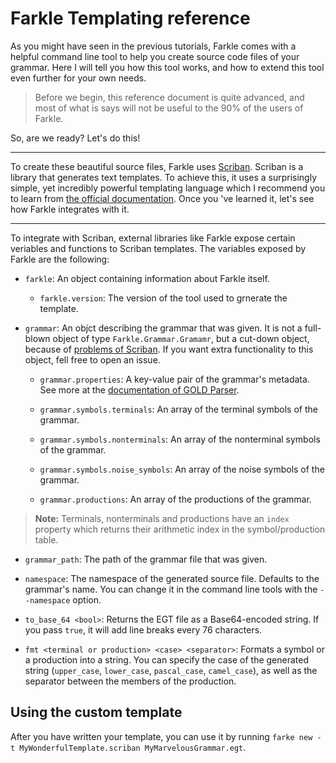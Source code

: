 # Farkle Templating reference

As you might have seen in the previous tutorials, Farkle comes with a helpful command line tool to help you create source code files of your grammar. Here I will tell you how this tool works, and how to extend this tool even further for your own needs.

> Before we begin, this reference document is quite advanced, and most of what is says will not be useful to the 90% of the users of Farkle.

So, are we ready? Let's do this!

---

To create these beautiful source files, Farkle uses [Scriban][scriban]. Scriban is a library that generates text templates. To achieve this, it uses a surprisingly simple, yet incredibly powerful templating language which I recommend you to learn from [the official documentation][scriban-doc]. Once you 've learned it, let's see how Farkle integrates with it.

---

To integrate with Scriban, external libraries like Farkle expose certain veriables and functions to Scriban templates. The variables exposed by Farkle are the following:

* `farkle`: An object containing information about Farkle itself.

  * `farkle.version`: The version of the tool used to grnerate the template.

* `grammar`: An objct describing the grammar that was given. It is not a full-blown object of type `Farkle.Grammar.Gramamr`, but a cut-down object, because of [problems of Scriban][scriban-issue-151]. If you want extra functionality to this object, fell free to open an issue.

  * `grammar.properties`: A key-value pair of the grammar's metadata. See more at the [documentation of GOLD Parser][gold-properties].

  * `grammar.symbols.terminals`: An array of the terminal symbols of the grammar.

  * `grammar.symbols.nonterminals`: An array of the nonterminal symbols of the grammar.

  * `grammar.symbols.noise_symbols`: An array of the noise symbols of the grammar.

  * `grammar.productions`: An array of the productions of the grammar.

> __Note:__ Terminals, nonterminals and productions have an `index` property which returns their arithmetic index in the symbol/production table.

* `grammar_path`: The path of the grammar file that was given.

* `namespace`: The namespace of the generated source file. Defaults to the grammar's name. You can change it in the command line tools with the `--namespace` option.

* `to_base_64 <bool>`: Returns the EGT file as a Base64-encoded string. If you pass `true`, it will add line breaks every 76 characters.

* `fmt <terminal or production> <case> <separator>`: Formats a symbol or a production into a string. You can specify the case of the generated string (`upper_case`, `lower_case`, `pascal_case`, `camel_case`), as well as the separator between the members of the production.

## Using the custom template

After you have written your template, you can use it by running `farke new -t MyWonderfulTemplate.scriban MyMarvelousGrammar.egt`.

[scriban]: https://github.com/lunet-io/scriban
[scriban-doc]: https://github.com/lunet-io/scriban/blob/master/doc/language.md
[scriban-issue-151]: https://github.com/lunet-io/scriban/issues/151
[gold-properties]: http://www.goldparser.org/doc/grammars/define-properties.htm
